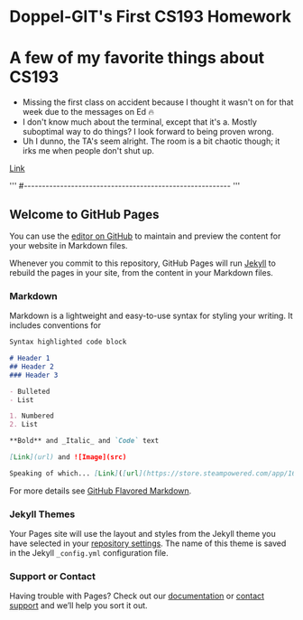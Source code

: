 # **Doppel-GIT's First CS193 Homework**

# A few of my favorite things about CS193
- Missing the first class on accident because I thought it wasn't on for that week due to the messages on Ed 🔥
- I don't know much about the terminal, except that it's a. Mostly suboptimal way to do things? I look forward to being proven wrong.
- Uh I dunno, the TA's seem alright. The room is a bit chaotic though; it irks me when people don't shut up.

[Link]([url](https://store.steampowered.com/app/1671210/DELTARUNE/))

'''
#---------------------------------------------------------
'''

## Welcome to GitHub Pages

You can use the [editor on GitHub](https://github.com/kalutes/CS193_Fall18_Lab1/edit/master/index.md) to maintain and preview the content for your website in Markdown files.

Whenever you commit to this repository, GitHub Pages will run [Jekyll](https://jekyllrb.com/) to rebuild the pages in your site, from the content in your Markdown files.

### Markdown

Markdown is a lightweight and easy-to-use syntax for styling your writing. It includes conventions for

```markdown
Syntax highlighted code block

# Header 1
## Header 2
### Header 3

- Bulleted
- List

1. Numbered
2. List

**Bold** and _Italic_ and `Code` text

[Link](url) and ![Image](src)

Speaking of which... [Link]([url](https://store.steampowered.com/app/1671210/DELTARUNE/))
```

For more details see [GitHub Flavored Markdown](https://guides.github.com/features/mastering-markdown/).

### Jekyll Themes

Your Pages site will use the layout and styles from the Jekyll theme you have selected in your [repository settings](https://github.com/kalutes/CS193_Fall18_Lab1/settings). The name of this theme is saved in the Jekyll `_config.yml` configuration file.

### Support or Contact

Having trouble with Pages? Check out our [documentation](https://help.github.com/categories/github-pages-basics/) or [contact support](https://github.com/contact) and we’ll help you sort it out.
